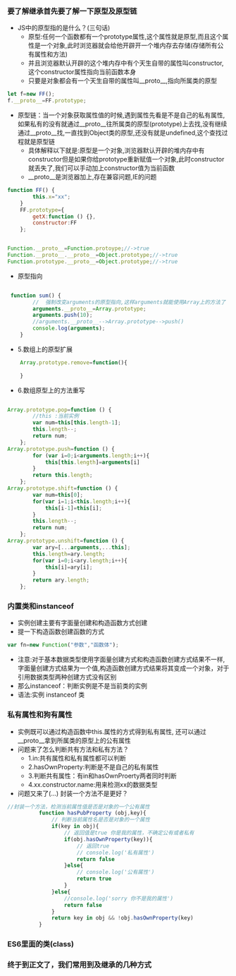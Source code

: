 ### 要了解继承首先要了解一下原型及原型链
- JS中的原型指的是什么？(三句话)
  - 原型:任何一个函数都有一个prototype属性,这个属性就是原型,而且这个属性是一个对象,此时浏览器就会给他开辟开一个堆内存去存储(存储所有公有属性和方法)
  - 并且浏览器默认开辟的这个堆内存中有个天生自带的属性叫constructor,这个constructor属性指向当前函数本身
  - 只要是对象都会有一个天生自带的属性叫__proto__,指向所属类的原型
```js
let f=new FF();
f.__proto__=FF.prototype;
```  
- 原型链：当一个对象获取属性值的时候,遇到属性先看是不是自己的私有属性,如果私有的没有就通过__proto__往所属类的原型(prototype)上去找,没有继续通过__proto__找,一直找到Object类的原型,还没有就是undefined,这个查找过程就是原型链
  - 具体解释以下就是:原型是一个对象,浏览器默认开辟的堆内存中有constructor但是如果你给prototype重新赋值一个对象,此时constructor就丢失了,我们可以手动加上constructor值为当前函数
  - __proto__是浏览器加上,存在兼容问题,IE的问题
```js
function FF() {
        this.x="xx";
    }
    FF.prototype={
        getX:function () {},
        constructor:FF
    };


Function.__proto__=Function.protoype;//->true
Function.__proto__.__proto__=Object.prototype;//->true
Function.prototype.__proto__=Object.prototype;//->true

```
  - 原型指向
```js

 function sum() {
        //  强制改变arguments的原型指向,这样arguments就能使用Array上的方法了
        arguments.__proto__=Array.prototype;
        arguments.push(10);
        //arguments.__proto__-->Array.prototype-->push()
        console.log(arguments);
    }
```  
  - 5.数组上的原型扩展
```js
    Array.prototype.remove=function(){
    
    }
```  
  - 6.数组原型上的方法重写
```js

Array.prototype.pop=function () {
        //this :当前实例
        var num=this[this.length-1];
        this.length--;
        return num;
    };
Array.prototype.push=function () {
        for (var i=0;i<arguments.length;i++){
            this[this.length]=arguments[i]
        }
        return this.length;
    };
Array.prototype.shift=function () {
        var num=this[0];
        for(var i=1;i<this.length;i++){
            this[i-1]=this[i];
        }
        this.length--;
        return num;
    };
Array.prototype.unshift=function () {
        var ary=[...arguments,...this];
        this.length=ary.length;
        for(var i=0;i<ary.length;i++){
            this[i]=ary[i];
        }
        return ary.length;
    };
```  
### 内置类和instanceof
   - 实例创建主要有字面量创建和构造函数方式创建
   - 提一下构造函数创建函数的方式
```js
var fn=new Function("参数","函数体");

```   
   - 注意:对于基本数据类型使用字面量创建方式和构造函数创建方式结果不一样,字面量创建方式结果为一个值,构造函数创建方式结果将其变成一个对象，对于引用数据类型两种创建方式没有区别
   - 那么instanceof：判断实例是不是当前类的实例
   - 语法:实例 instanceof 类
### 私有属性和狗有属性
   - 实例既可以通过构造函数中this.属性的方式得到私有属性,
     还可以通过__proto__拿到所属类的原型上的公有属性
   - 问题来了怎么判断共有方法和私有方法？
      - 1.in:共有属性和私有属性都可以判断
      - 2.hasOwnProperty:判断是不是自己的私有属性
      - 3.判断共有属性：有in和hasOwnProerty两者同时判断
      - 4.xx.constructor.name:用来检测xx的数据类型 
   - 问题又来了(...) 封装一个方法不是更好？
```js
//封装一个方法，检测当前属性值是否是对象的一个公有属性
          function hasPubProperty (obj,key){
              // 判断当前属性名是否是对象的一个属性
              if(key in obj){
                  // 返回值是true 你是我的属性，不确定公有或者私有
                  if(obj.hasOwnProperty(key)){
                      // 返回true
                      // console.log('私有属性')
                      return false
                  }else{
                      // console.log('公有属性')
                      return true
                  }
              }else{
                  //console.log('sorry 你不是我的属性')
                  return false
              }
              return key in obj && !obj.hasOwnProperty(key)
          }


```     
### ES6里面的类(class)

### 终于到正文了，我们常用到及继承的几种方式

   